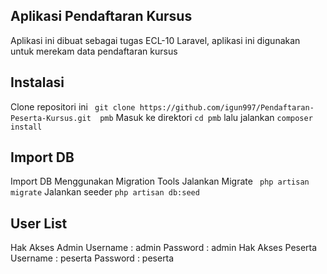 ## Aplikasi Pendaftaran Kursus
Aplikasi ini dibuat sebagai tugas ECL-10 Laravel, aplikasi ini digunakan untuk merekam data pendaftaran kursus

## Instalasi
Clone repositori ini  `` git clone https://github.com/igun997/Pendaftaran-Peserta-Kursus.git  pmb``
Masuk ke direktori  `` cd pmb ``
lalu jalankan `` composer install ``


## Import DB
Import DB Menggunakan Migration Tools 
Jalankan Migrate `` php artisan migrate``
Jalankan seeder `` php artisan db:seed ``

## User List
Hak Akses Admin
Username : admin
Password : admin
Hak Akses Peserta
Username : peserta
Password : peserta
